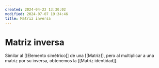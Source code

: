 ```yaml
---
created: 2024-04-22 13:30:02
modified: 2024-07-07 19:34:46
title: Matriz inversa
---
```


# Matriz inversa

Similar al [[Elemento simétrico]] de una [[Matriz]], pero al multiplicar a una matriz por su inversa, obtenemos la [[Matriz identidad]].

